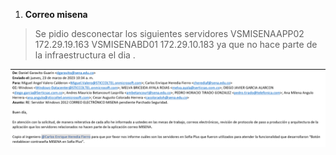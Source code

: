 1. **Correo misena**
> Se pidio desconectar los siguientes servidores VSMISENAAPP02	172.29.19.163
VSMISENABD01	172.29.10.183
ya que no hace parte de la infraestructura el dia . 


![alt text](Misena_img1.png)
